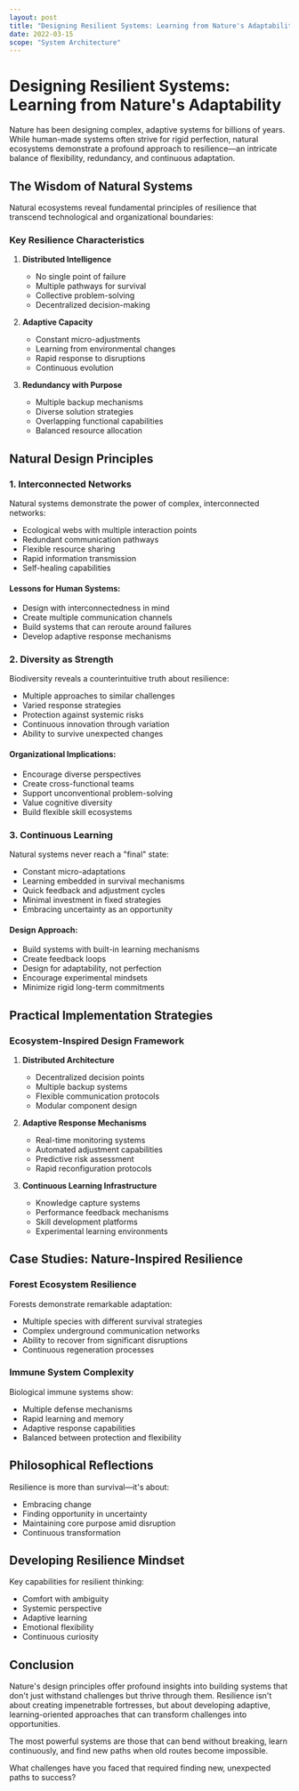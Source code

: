 ```yaml
---
layout: post
title: "Designing Resilient Systems: Learning from Nature's Adaptability"
date: 2022-03-15
scope: "System Architecture"
---
```


# Designing Resilient Systems: Learning from Nature's Adaptability

Nature has been designing complex, adaptive systems for billions of years. While human-made systems often strive for rigid perfection, natural ecosystems demonstrate a profound approach to resilience—an intricate balance of flexibility, redundancy, and continuous adaptation.

## The Wisdom of Natural Systems

Natural ecosystems reveal fundamental principles of resilience that transcend technological and organizational boundaries:

### Key Resilience Characteristics

1. **Distributed Intelligence**
   - No single point of failure
   - Multiple pathways for survival
   - Collective problem-solving
   - Decentralized decision-making

2. **Adaptive Capacity**
   - Constant micro-adjustments
   - Learning from environmental changes
   - Rapid response to disruptions
   - Continuous evolution

3. **Redundancy with Purpose**
   - Multiple backup mechanisms
   - Diverse solution strategies
   - Overlapping functional capabilities
   - Balanced resource allocation

## Natural Design Principles

### 1. Interconnected Networks

Natural systems demonstrate the power of complex, interconnected networks:

- Ecological webs with multiple interaction points
- Redundant communication pathways
- Flexible resource sharing
- Rapid information transmission
- Self-healing capabilities

#### Lessons for Human Systems:
- Design with interconnectedness in mind
- Create multiple communication channels
- Build systems that can reroute around failures
- Develop adaptive response mechanisms

### 2. Diversity as Strength

Biodiversity reveals a counterintuitive truth about resilience:

- Multiple approaches to similar challenges
- Varied response strategies
- Protection against systemic risks
- Continuous innovation through variation
- Ability to survive unexpected changes

#### Organizational Implications:
- Encourage diverse perspectives
- Create cross-functional teams
- Support unconventional problem-solving
- Value cognitive diversity
- Build flexible skill ecosystems

### 3. Continuous Learning

Natural systems never reach a "final" state:

- Constant micro-adaptations
- Learning embedded in survival mechanisms
- Quick feedback and adjustment cycles
- Minimal investment in fixed strategies
- Embracing uncertainty as an opportunity

#### Design Approach:
- Build systems with built-in learning mechanisms
- Create feedback loops
- Design for adaptability, not perfection
- Encourage experimental mindsets
- Minimize rigid long-term commitments

## Practical Implementation Strategies

### Ecosystem-Inspired Design Framework

1. **Distributed Architecture**
   - Decentralized decision points
   - Multiple backup systems
   - Flexible communication protocols
   - Modular component design

2. **Adaptive Response Mechanisms**
   - Real-time monitoring systems
   - Automated adjustment capabilities
   - Predictive risk assessment
   - Rapid reconfiguration protocols

3. **Continuous Learning Infrastructure**
   - Knowledge capture systems
   - Performance feedback mechanisms
   - Skill development platforms
   - Experimental learning environments

## Case Studies: Nature-Inspired Resilience

### Forest Ecosystem Resilience
Forests demonstrate remarkable adaptation:
- Multiple species with different survival strategies
- Complex underground communication networks
- Ability to recover from significant disruptions
- Continuous regeneration processes

### Immune System Complexity
Biological immune systems show:
- Multiple defense mechanisms
- Rapid learning and memory
- Adaptive response capabilities
- Balanced between protection and flexibility

## Philosophical Reflections

Resilience is more than survival—it's about:
- Embracing change
- Finding opportunity in uncertainty
- Maintaining core purpose amid disruption
- Continuous transformation

## Developing Resilience Mindset

Key capabilities for resilient thinking:
- Comfort with ambiguity
- Systemic perspective
- Adaptive learning
- Emotional flexibility
- Continuous curiosity

## Conclusion

Nature's design principles offer profound insights into building systems that don't just withstand challenges but thrive through them. Resilience isn't about creating impenetrable fortresses, but about developing adaptive, learning-oriented approaches that can transform challenges into opportunities.

The most powerful systems are those that can bend without breaking, learn continuously, and find new paths when old routes become impossible.

What challenges have you faced that required finding new, unexpected paths to success?